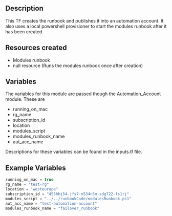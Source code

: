 ## Description

This TF creates the runbook and publishes it into an automation account. It also uses a local powershell provisioner to start the modules runbook after it has been created.

## Resources created

- Modules runbook
- null resource (Runs the modules runbook once after creation)

## Variables 

The variables for this module are passed though the Automation_Account module. These are</br>
- running_on_mac
- rg_name
- subscription_id
- location
- modules_script
- modules_runbook_name
- aut_acc_name

Descriptions for these variables can be found in the inputs.tf file.</br>
## Example Variables
```javascript
running_on_mac = true
rg_name = "test-rg"
location = "westeurope"
subscription_id = "453hhj54-jfs7-n534n5n-sdg722-fs1rj"
modules_script = "../../runbookCode/modulesRunbook.ps1"
aut_acc_name = "test-automation-account"
modules_runbook_name = "failover_runbook"
```